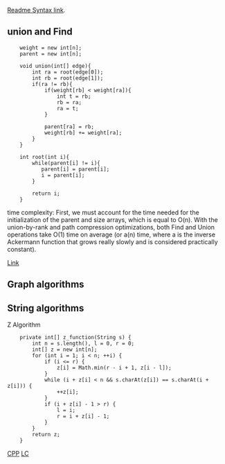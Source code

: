 

[Readme Syntax link](https://docs.github.com/en/get-started/writing-on-github/getting-started-with-writing-and-formatting-on-github/basic-writing-and-formatting-syntax).

## union and Find

```
    weight = new int[n];
    parent = new int[n];
        
    void union(int[] edge){
        int ra = root(edge[0]);
        int rb = root(edge[1]);
        if(ra != rb){
            if(weight[rb] < weight[ra]){
                int t = rb;
                rb = ra;
                ra = t;
            }

            parent[ra] = rb;
            weight[rb] += weight[ra];
        }
    }

    int root(int i){
        while(parent[i] != i){
           parent[i] = parent[i];
           i = parent[i];
        }

        return i;
    }
```

time complexity:
First, we must account for the time needed for the initialization of the parent and size arrays, which is equal to O(n).
With the union-by-rank and path compression optimizations, both Find and Union operations take O(1) 
time on average (or a(n) time, where a is the inverse Ackermann function that grows really slowly and is considered practically constant).


[Link](https://www.hackerearth.com/practice/notes/disjoint-set-union-union-find/)


## Graph algorithms


## String algorithms
Z Algorithm

```
    private int[] z_function(String s) {
        int n = s.length(), l = 0, r = 0;
        int[] z = new int[n];
        for (int i = 1; i < n; ++i) {
            if (i <= r) {
                z[i] = Math.min(r - i + 1, z[i - l]);
            }
            while (i + z[i] < n && s.charAt(z[i]) == s.charAt(i + z[i])) {
                ++z[i];
            }
            if (i + z[i] - 1 > r) {
                l = i;
                r = i + z[i] - 1;
            }
        }
        return z;
    }
```
[CPP](https://cp-algorithms.com/string/z-function.html)
[LC](https://leetcode.com/problems/find-the-occurrence-of-first-almost-equal-substring/solutions/5844897/java-c-python-z-function)
